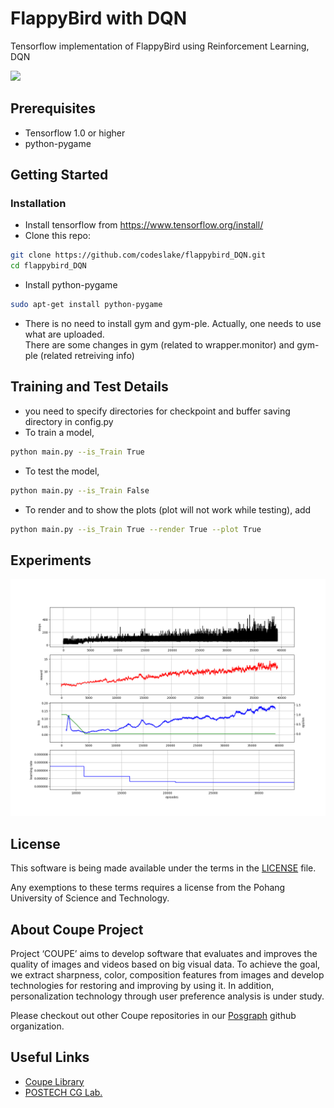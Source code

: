 
# FlappyBird with DQN
Tensorflow implementation of FlappyBird using Reinforcement Learning, DQN

<img src="./assets/result.gif" width="288">

## Prerequisites
-   Tensorflow 1.0 or higher
-   python-pygame

## Getting Started
### Installation
-   Install tensorflow from https://www.tensorflow.org/install/
-   Clone this repo:
```bash
git clone https://github.com/codeslake/flappybird_DQN.git
cd flappybird_DQN
```
-   Install python-pygame
```bash
sudo apt-get install python-pygame
```
-   There is no need to install gym and gym-ple. Actually, one needs to use what are uploaded.<br />
    There are some changes in gym (related to wrapper.monitor) and gym-ple (related retreiving info) 

## Training and Test Details
-   you need to specify directories for checkpoint and buffer saving directory in config.py
-   To train a model,  
```bash
python main.py --is_Train True
```
-   To test the model,
```bash
python main.py --is_Train False
```
-   To render and to show the plots (plot will not work while testing), add 
```bash
python main.py --is_Train True --render True --plot True
```

## Experiments
<img src="./assets/plot.png" width="700">

## License ##
This software is being made available under the terms in the [LICENSE](LICENSE) file.

Any exemptions to these terms requires a license from the Pohang University of Science and Technology.

## About Coupe Project ##
Project ‘COUPE’ aims to develop software that evaluates and improves the quality of images and videos based on big visual data. To achieve the goal, we extract sharpness, color, composition features from images and develop technologies for restoring and improving by using it. In addition, personalization technology through user preference analysis is under study.  
    
Please checkout out other Coupe repositories in our [Posgraph](https://github.com/posgraph) github organization.

## Useful Links ##
* [Coupe Library](http://coupe.postech.ac.kr/)
* [POSTECH CG Lab.](http://cg.postech.ac.kr/)
